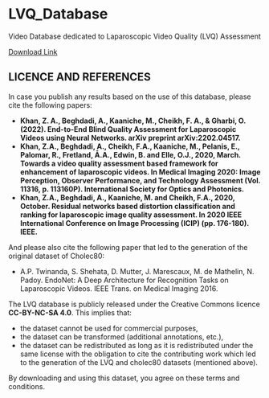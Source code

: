 # LVQ_Database
Video Database dedicated to Laparoscopic Video Quality (LVQ) Assessment

[Download Link](https://drive.google.com/file/d/1SoONeacp9vvihTY7zmWssG_cnVzx16oq/view)

## LICENCE AND REFERENCES

In case you publish any results based on the use of this database, please cite the following papers:

- **Khan, Z. A., Beghdadi, A., Kaaniche, M., Cheikh, F. A., & Gharbi, O. (2022). End-to-End Blind Quality Assessment for Laparoscopic Videos using Neural Networks. arXiv preprint arXiv:2202.04517.**
- **Khan, Z.A., Beghdadi, A., Cheikh, F.A., Kaaniche, M., Pelanis, E., Palomar, R., Fretland, Å.A., Edwin, B. and Elle, O.J., 2020, March. Towards a video quality assessment based framework for enhancement of laparoscopic videos. In Medical Imaging 2020: Image Perception, Observer Performance, and Technology Assessment (Vol. 11316, p. 113160P). International Society for Optics and Photonics.** 
- **Khan, Z.A., Beghdadi, A., Kaaniche, M. and Cheikh, F.A., 2020, October. Residual networks based distortion classification and ranking for laparoscopic image quality assessment. In 2020 IEEE International Conference on Image Processing (ICIP) (pp. 176-180). IEEE.**

And please also cite the following paper that led to the generation of the original dataset of Cholec80:

- A.P. Twinanda, S. Shehata, D. Mutter, J. Marescaux, M. de Mathelin, N. Padoy. EndoNet: A Deep Architecture for Recognition Tasks on Laparoscopic Videos. IEEE Trans. on Medical Imaging 2016.

The LVQ database is publicly released under the Creative Commons licence **CC-BY-NC-SA 4.0**. This implies that:
- the dataset cannot be used for commercial purposes,
- the dataset can be transformed (additional annotations, etc.),
- the dataset can be redistributed as long as it is redistributed under the same license with the obligation to cite the contributing work which led to the generation of the LVQ and cholec80 datasets (mentioned above).

By downloading and using this dataset, you agree on these terms and conditions.


